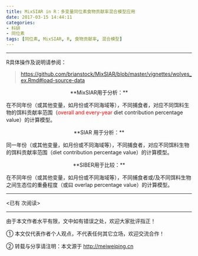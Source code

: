 ```yaml
---
title: MixSIAR in R：多变量同位素食物贡献率混合模型应用
date: 2017-03-15 14:44:11
categories: 
- 科研
- 同位素
tags: [同位素, MixSIAR, R, 食物贡献率, 混合模型]
---
```


---



R具体操作及说明请参阅：

>https://github.com/brianstock/MixSIAR/blob/master/vignettes/wolves_ex.Rmd#load-source-data


<center>**MixSIAR用于分析：**</center>

在不同年份（或其他变量，如月份或不同海域等），不同捕食者，对应不同饵料生物的饵料贡献率范围（<font color=red>overall and every-year</font> diet contribution percentage value）的计算模型。

<!-- more -->

<center>**SIAR 用于分析：**</center>

同一年份（或其他变量，如月份或不同海域等），不同捕食者，对应不同饵料生物的饵料贡献率范围（diet contribution percentage value）的计算模型。



<center>**SIBER用于比较：**</center>

在不同年份（或其他变量，如月份或不同海域等），不同捕食者或/及不同饵料生物之间生态位的重叠程度（或曰 overlap percentage value）的计算模型。





---

<span id="busuanzi_container_page_pv">
<已有 <span id="busuanzi_value_page_pv"></span> 次阅读>
</span>

---


由于本文作者水平有限，文中如有错误之处，欢迎大家批评指正！

① 本文仅代表作者个人观点，不代表任何其它立场，欢迎交流合作！

② 转载与分享请注明：本文源于 http://meiweiping.cn